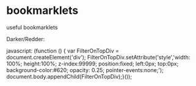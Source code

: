 # bookmarklets
useful bookmarklets

Darker/Redder:

javascript: (function () {     var FilterOnTopDiv = document.createElement('div');     FilterOnTopDiv.setAttribute('style','width: 100%;                      height:100%;                      z-index:99999;                      position:fixed;                      left:0px;                      top:0px;                      background-color:#620; opacity: 0.25; pointer-events:none;'); document.body.appendChild(FilterOnTopDiv);}());

